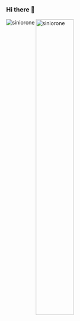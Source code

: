 ### Hi there 👋
<div>
	  <img align="left" src="https://github-readme-stats.vercel.app/api/top-langs?username=siniorone&show_icons=true&locale=en&layout=compact" alt="siniorone" />
	  <img width="45%"  src="https://github-readme-streak-stats.herokuapp.com/?user=siniorone&" alt="siniorone" />
	</div>
<!--
**siniorone/siniorone** is a ✨ _special_ ✨ repository because its `README.md` (this file) appears on your GitHub profile.

Here are some ideas to get you started:

- 🔭 I’m currently working on ...
- 🌱 I’m currently learning ...
- 👯 I’m looking to collaborate on ...
- 🤔 I’m looking for help with ...
- 💬 Ask me about ...
- 📫 How to reach me: ...
- 😄 Pronouns: ...
- ⚡ Fun fact: ...
-->
